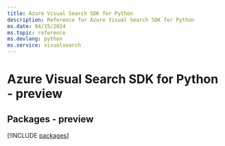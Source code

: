 ```yaml
---
title: Azure Visual Search SDK for Python
description: Reference for Azure Visual Search SDK for Python
ms.date: 04/15/2024
ms.topic: reference
ms.devlang: python
ms.service: visualsearch
---
```

# Azure Visual Search SDK for Python - preview
## Packages - preview
[!INCLUDE [packages](visual-search-index.md)]
